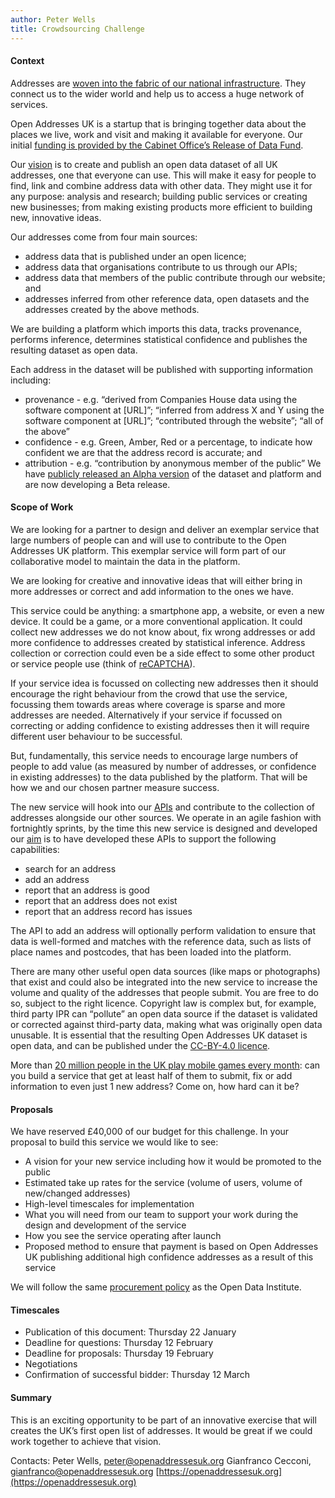 ```yaml
---
author: Peter Wells
title: Crowdsourcing Challenge
---
```

#### Context

Addresses are [woven into the fabric of our national infrastructure](http://www.huffingtonpost.co.uk/jeni-tennison/a-brief-history-of-open-a_b_6485628.html). They connect us to the wider world and help us to access a huge network of services.

Open Addresses UK is a startup that is bringing together data about the places we live, work and visit and making it available for everyone. Our initial [funding is provided by the Cabinet Office’s Release of Data Fund](http://theodi.org/news/383k-government-grant-released-to-create-uk-open-address-list). 

Our [vision](https://alpha.openaddressesuk.org/about/vision) is to create and publish an open data dataset of all UK addresses, one that everyone can use. This will make it easy for people to find, link and combine address data with other data. They might use it for any purpose: analysis and research; building public services or creating new businesses; from making existing products more efficient to building new, innovative ideas.

Our addresses come from four main sources:

+ address data that is published under an open licence; 
+ address data that organisations contribute to us through our APIs;
+ address data that members of the public contribute through our website; and
+ addresses inferred from other reference data, open datasets and the addresses created by the above methods.

We are building a platform which imports this data, tracks provenance, performs inference, determines statistical confidence and publishes the resulting dataset as open data.

Each address in the dataset will be published with supporting information including:

+ provenance - e.g. “derived from Companies House data using the software component at [URL]”; “inferred from address X and Y using the software component at [URL]”; “contributed through the website”; “all of the above”
+ confidence - e.g. Green, Amber, Red or a percentage, to indicate how confident we are that the address record is accurate; and
+ attribution - e.g. “contribution by anonymous member of the public”
We have [publicly released an Alpha version](http://alpha.openaddressesuk.org/news/2015/01/14/UKs-first-open-and-free-address-list-launches) of the dataset and platform and are now developing a Beta release.

#### Scope of Work

We are looking for a partner to design and deliver an exemplar service that large numbers of people can and will use to contribute to the Open Addresses UK platform. This exemplar service will form part of our collaborative model to maintain the data in the platform.

We are looking for creative and innovative ideas that will either bring in more addresses or correct and add information to the ones we have.

This service could be anything: a smartphone app, a website, or even a new device. It could be a game, or a more conventional application. It could collect new addresses we do not know about, fix wrong addresses or add more confidence to addresses created by statistical inference. Address collection or correction could even be a side effect to some other product or service people use (think of [reCAPTCHA](https://www.google.com/recaptcha/intro/index.html#creation-of-value)).

If your service idea is focussed on collecting new addresses then it should encourage the right behaviour from the crowd that use the service, focussing them towards areas where coverage is sparse and more addresses are needed. Alternatively if your service if focussed on correcting or adding confidence to existing addresses then it will require different user behaviour to be successful. 

But, fundamentally, this service needs to encourage large numbers of people to add value (as measured by number of addresses, or confidence in existing addresses) to the data published by the platform. That will be how we and our chosen partner measure success.

The new service will hook into our [APIs](https://github.com/OpenAddressesUK/theodolite) and contribute to the collection of addresses alongside our other sources. We operate in an agile fashion with fortnightly sprints, by the time this new service is designed and developed our [aim](https://huboard.com/OpenAddressesUK/roadmap/#/) is to have developed these APIs to support the following capabilities:

+ search for an address
+ add an address
+ report that an address is good
+ report that an address does not exist
+ report that an address record has issues

The API to add an address will optionally perform validation to ensure that data is well-formed and matches with the reference data, such as lists of place names and postcodes, that has been loaded into the platform.

There are many other useful open data sources (like maps or photographs) that exist and could also be integrated into the new service to increase the volume and quality of the addresses that people submit. You are free to do so, subject to the right licence. Copyright law is complex but, for example, third party IPR can “pollute” an open data source if the dataset is validated or corrected against third-party data, making what was originally open data unusable.  It is essential that the resulting Open Addresses UK dataset is open data, and can be published under the [CC-BY-4.0 licence](https://creativecommons.org/licenses/by/4.0/).

More than [20 million people in the UK play mobile games every month](http://www.comscore.com/Insights/Blog/The-UK-Mobile-Gaming-Landscape): can you build a service that get at least half of them to submit, fix or add information to even just 1 new address? Come on, how hard can it be?

#### Proposals

We have reserved £40,000 of our budget for this challenge.
In your proposal to build this service we would like to see:

+ A vision for your new service including how it would be promoted to the public
+ Estimated take up rates for the service (volume of users, volume of new/changed addresses)
+ High-level timescales for implementation
+ What you will need from our team to support your work during the design and development of the service
+ How you see the service operating after launch
+ Proposed method to ensure that payment is based on Open Addresses UK publishing additional high confidence addresses as a result of this service

We will follow the same [procurement policy](http://theodi.org/procurement) as the Open Data Institute.

#### Timescales 

+ Publication of this document: Thursday 22 January
+ Deadline for questions: Thursday 12 February
+ Deadline for proposals: Thursday 19 February
+ Negotiations
+ Confirmation of successful bidder: Thursday 12 March

#### Summary 

This is an exciting opportunity to be part of an innovative exercise that will creates the UK’s first open list of addresses. It would be great if we could work together to achieve that vision.

Contacts:
Peter Wells, [peter@openaddressesuk.org](peter@openaddressesuk.org)
Gianfranco Cecconi, [gianfranco@openaddressesuk.org](gianfranco@openaddressesuk.org)
[https://openaddressesuk.org](https://openaddressesuk.org)
